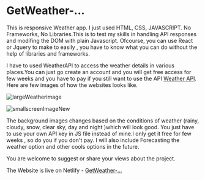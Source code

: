 # GetWeather-...
This is responsive Weather app.
I just used HTML, CSS, JAVASCRIPT. No Frameworks, No Libraries.This is to test my skills in handling 
API responses and modifing the DOM with plain Javascript.
Ofcourse, you can use React or Jquery to make to easily , you have to know what you can do without the 
help of libraries and frameworks.

I have to used WeatherAPI to access the weather details in various places.You can just go create an account
and you will get free access for few weeks and you have to pay if you still want to use the API
[Weather API](https://www.weatherapi.com/).
Here are few images of how the websites looks like.

![largeWeatherimage](https://user-images.githubusercontent.com/121557455/230760957-d0adc2f8-7946-4d28-ad39-00f0b76a0059.png)

![smallscreenImageNew](https://user-images.githubusercontent.com/121557455/230760983-485d840c-8567-493c-9885-699fced8b778.png)



The background images changes based on the conditions of weather (rainy, cloudy, snow, clear sky, day and night )which will look good.
You just have to use your own API key in JS file instead of mine.I only get it free for few weeks , so do you if you don't pay.
I will also include Forecasting the weather option and other cools options in the future.

You are welcome to suggest or share your views about the project.

The Website is live on Netlify - [GetWeather-...](https://bejewelled-zabaione-2b6d9a.netlify.app/)
